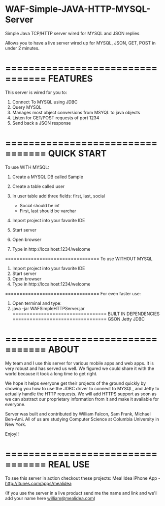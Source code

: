 WAF-Simple-JAVA-HTTP-MYSQL-Server
=================================

Simple Java TCP/HTTP server wired for MYSQL and JSON replies

Allows you to have a live server wired up for MYSQL, JSON, GET, POST 
in under 2 minutes.

=================================
FEATURES
=================================

This server is wired for you to:

1. Connect To MYSQL using JDBC
2. Query MYSQL
3. Manages most object conversions from MSYQL to java objects
4. Listen for GET/POST requests of port 1234
5. Send back a JSON response

=================================
QUICK START
=================================
To use WITH MYSQL:

1. Create a MYSQL DB called Sample
2. Create a table called user
3. In user table add three fields: first, last, social
   - Social should be int
   - First, last should be varchar

4. Import project into your favorite IDE
5. Start server
6. Open browser
7. Type in http://localhost:1234/welcome

=================================
To use WITHOUT MYSQL

1. Import project into your favorite IDE
2. Start server
3. Open browser
4. Type in http://localhost:1234/welcome

=================================
For even faster use:
1. Open terminal and type:
2. java -jar WAFSimpleHTTPServer.jar
=================================
BUILT IN DEPENDENCIES
=================================
GSON
Jetty
JDBC

=================================
ABOUT
=================================
My team and I use this server for various mobile apps and web apps. It is very robust
and has served us well. We figured we could share it with the world because it took a long
time to get right.

We hope it helps everyone get their projects of the ground quickly by showing you how to
use the JDBC driver to connect to MYSQL, and Jetty to actually handle the HTTP requests.
We will add HTTPS support as soon as we can abstract our proprietary information from it
and make it available for everyone.

Server was built and contributed by William Falcon, Sam Frank, Michael Ben-Ami. All of us are studying Computer Science at Columbia University in New York.

Enjoy!!

=================================
REAL USE
=================================
To see this server in action checkout these projects:
Meal Idea iPhone App - http://itunes.com/apps/mealidea

(If you use the server in a live product send me the name and link and we'll add your name here william@mealidea.com)
